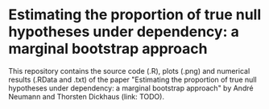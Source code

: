 # Estimating the proportion of true null hypotheses under dependency: a marginal bootstrap approach
This repository contains the source code (.R), plots (.png) and numerical results (.RData and .txt) of the paper "Estimating the proportion of true null hypotheses under dependency: a marginal bootstrap approach" by André Neumann and Thorsten Dickhaus (link: TODO).